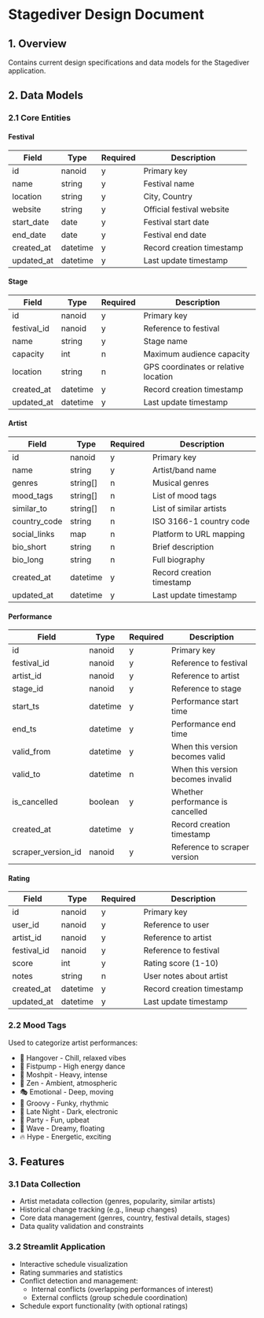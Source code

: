 # Stagediver Design Document

## 1. Overview
Contains current design specifications and data models for the Stagediver application.

## 2. Data Models

### 2.1 Core Entities

#### Festival
| Field      | Type     | Required | Description               |
| ---------- | -------- | -------- | ------------------------- |
| id         | nanoid   | y        | Primary key               |
| name       | string   | y        | Festival name             |
| location   | string   | y        | City, Country             |
| website    | string   | y        | Official festival website |
| start_date | date     | y        | Festival start date       |
| end_date   | date     | y        | Festival end date         |
| created_at | datetime | y        | Record creation timestamp |
| updated_at | datetime | y        | Last update timestamp     |

#### Stage
| Field       | Type     | Required | Description                          |
| ----------- | -------- | -------- | ------------------------------------ |
| id          | nanoid   | y        | Primary key                          |
| festival_id | nanoid   | y        | Reference to festival                |
| name        | string   | y        | Stage name                           |
| capacity    | int      | n        | Maximum audience capacity            |
| location    | string   | n        | GPS coordinates or relative location |
| created_at  | datetime | y        | Record creation timestamp            |
| updated_at  | datetime | y        | Last update timestamp                |

#### Artist
| Field        | Type     | Required | Description                         |
| ------------ | -------- | -------- | ----------------------------------- |
| id           | nanoid   | y        | Primary key                         |
| name         | string   | y        | Artist/band name                    |
| genres       | string[] | n        | Musical genres                      |
| mood_tags    | string[] | n        | List of mood tags                   |
| similar_to   | string[] | n        | List of similar artists            |
| country_code | string   | n        | ISO 3166-1 country code            |
| social_links | map      | n        | Platform to URL mapping            |
| bio_short    | string   | n        | Brief description                  |
| bio_long     | string   | n        | Full biography                     |
| created_at   | datetime | y        | Record creation timestamp          |
| updated_at   | datetime | y        | Last update timestamp              |

#### Performance
| Field              | Type     | Required | Description                       |
| ------------------ | -------- | -------- | --------------------------------- |
| id                 | nanoid   | y        | Primary key                       |
| festival_id        | nanoid   | y        | Reference to festival             |
| artist_id          | nanoid   | y        | Reference to artist               |
| stage_id           | nanoid   | y        | Reference to stage                |
| start_ts           | datetime | y        | Performance start time            |
| end_ts             | datetime | y        | Performance end time              |
| valid_from         | datetime | y        | When this version becomes valid   |
| valid_to           | datetime | n        | When this version becomes invalid |
| is_cancelled       | boolean  | y        | Whether performance is cancelled  |
| created_at         | datetime | y        | Record creation timestamp         |
| scraper_version_id | nanoid   | y        | Reference to scraper version      |

#### Rating
| Field        | Type     | Required | Description                  |
| ------------ | -------- | -------- | ---------------------------- |
| id           | nanoid   | y        | Primary key                  |
| user_id      | nanoid   | y        | Reference to user            |
| artist_id    | nanoid   | y        | Reference to artist          |
| festival_id  | nanoid   | y        | Reference to festival        |
| score        | int      | y        | Rating score (1-10)          |
| notes        | string   | n        | User notes about artist      |
| created_at   | datetime | y        | Record creation timestamp    |
| updated_at   | datetime | y        | Last update timestamp        |

### 2.2 Mood Tags
Used to categorize artist performances:

- 🌅 Hangover - Chill, relaxed vibes
- 💪 Fistpump - High energy dance
- 🤘 Moshpit - Heavy, intense
- 🌿 Zen - Ambient, atmospheric
- 🎭 Emotional - Deep, moving
- 🕺 Groovy - Funky, rhythmic
- 🌙 Late Night - Dark, electronic
- 🎪 Party - Fun, upbeat
- 🌊 Wave - Dreamy, floating
- 🔥 Hype - Energetic, exciting

## 3. Features

### 3.1 Data Collection
- Artist metadata collection (genres, popularity, similar artists)
- Historical change tracking (e.g., lineup changes)
- Core data management (genres, country, festival details, stages)
- Data quality validation and constraints

### 3.2 Streamlit Application
- Interactive schedule visualization
- Rating summaries and statistics
- Conflict detection and management:
  - Internal conflicts (overlapping performances of interest)
  - External conflicts (group schedule coordination)
- Schedule export functionality (with optional ratings)

